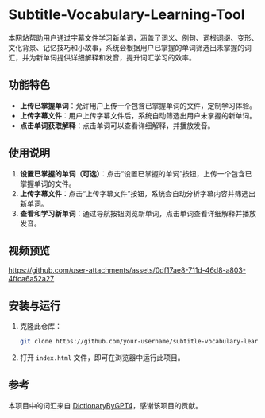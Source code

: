 # Subtitle-Vocabulary-Learning-Tool
本网站帮助用户通过字幕文件学习新单词，涵盖了词义、例句、词根词缀、变形、文化背景、记忆技巧和小故事，系统会根据用户已掌握的单词筛选出未掌握的词汇，并为新单词提供详细解释和发音，提升词汇学习的效率。

## 功能特色
- **上传已掌握单词**：允许用户上传一个包含已掌握单词的文件，定制学习体验。
- **上传字幕文件**：用户上传字幕文件后，系统自动筛选出用户未掌握的新单词。
- **点击单词获取解释**：点击单词可以查看详细解释，并播放发音。

## 使用说明
1. **设置已掌握的单词（可选）**：点击“设置已掌握的单词”按钮，上传一个包含已掌握单词的文件。
2. **上传字幕文件**：点击“上传字幕文件”按钮，系统会自动分析字幕内容并筛选出新单词。
3. **查看和学习新单词**：通过导航按钮浏览新单词，点击单词查看详细解释并播放发音。

## 视频预览
https://github.com/user-attachments/assets/0df17ae8-711d-46d8-a803-4ffca6a52a27

## 安装与运行
1. 克隆此仓库：
    ```bash
    git clone https://github.com/your-username/subtitle-vocabulary-learning.git
    ```
2. 打开 `index.html` 文件，即可在浏览器中运行此项目。

## 参考
本项目中的词汇来自 [DictionaryByGPT4](https://github.com/Ceelog/DictionaryByGPT4)，感谢该项目的贡献。
